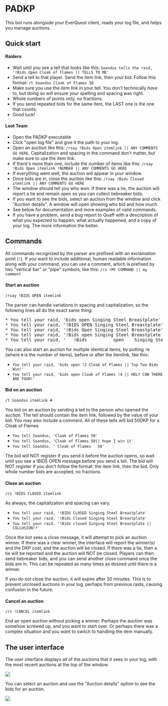 # PADKP
This bot runs alongside your EverQuest client, reads your log file, and helps you manage auctions.


## Quick start

#### Raiders
* Wait until you see a tell that looks like this: `Soandso tells the raid, '!Bids Open Cloak of Flames || TELLS TO ME'`
* Send a tell to that player. Send the item link, then your bid. Follow this format: `/t Soandso Cloak of Flames 50`
* Make sure you use the *item link* in your tell. You don't technically *have* to, but doing so will ensure your spelling and spacing was right.
* Whole numbers of points only, no fractions.
* If you send repeated bids for the same item, the LAST one is the one that counts.
* Good luck!

#### Loot Team
* Open the PADKP executable
* Click "open log file" and give it the path to your log.
* Open an auction like this: `/rsay !Bids Open itemlink || ANY COMMENTS GO HERE`. Capitalization and spacing in the command don't matter, but make sure to use the item link.
* If there's more than one, include the number of items like this: `/rsay !Bids Open itemlink !NUMBER || ANY COMMENTS GO HERE`
* If everything went well, the auction will appear in your window.
* Once bids are in, close the auction like this: `/rsay !Bids Closed itemlink || ANY COMMENTS GO HERE`
* The window should tell you who won. If there was a tie, the auction will report a tie and remain open so you can collect tiebreaker bids.
* If you want to see the bids, select an auction from the window and click "Auction details". A window will open showing who bid and how much.
* See below for documentation and more examples of valid commands.
* If you have a problem, send a bug report to Quaff with a description of what you expected to happen, what actually happened, and a copy of your log. The more information the better.

## Commands
All commands recognized by the parser are prefixed with an exclamation point (`!`). If you want to include additional, human readable information along with your command, you can use a comment, which is prefixed by two "vertical bar" or "pipe" symbols, like this: `/rs !MY COMMAND || my comment`

#### Start an auction
`/rsay !BIDS OPEN itemlink`

The parser can handle variations in spacing and capitalization, so the following lines all do the exact same thing:
<pre>
* You tell your raid, 'bids open Singing Steel Breastplate'
* You tell your raid, '!BIDS OPEN Singing Steel Breastplate'
* You tell your raid, '!Bids Open Singing Steel Breastplate'
* You tell your raid, '!Bids open Singing Steel Breastplate || TELLS TO ME'
* You tell your raid, '   !Bids          open    Singing Steel Breastplate         || HELP MY SPACEBAR IS STICKING'
</pre>

You can also start an auction for multiple identical items, by putting `!N` (where `N` is the number of items), before or after the itemlink, like this:
* `You tell your raid, 'bids open !2 Cloak of Flames || Top Two Bids Win!'`
* `You tell your raid, 'bids open Cloak of Flames !4 || HOLY COW THERE ARE FOUR!'`

#### Bid on an auction
`/t Soandso itemlink #`

You bid on an auction by sending a tell to the person who opened the auction. The tell should contain the item link, followed by the value of your bid. You may also include a comment. All of these tells will bid 50DKP for a Cloak of Flames

* `You tell Soandso, 'Cloak of Flames 50'`
* `You tell Soandso, 'Cloak of Flames 50|| hope I win it'`
* `You tell Soandso, ' Cloak of Flames   50'`

The bid will NOT register if you send it before the auction opens, so wait until you see a !BIDS OPEN message before you send a tell. The bid will NOT register if you don't follow the format: the item link, then the bid. Only whole number bids are accepted, no fractions.

#### Close an auction
`/rs !BIDS CLOSED itemlink`

As always, the capitalization and spacing can vary.
* `You tell your raid, '!BIDS CLOSED Singing Steel Breastplate'`
* `You tell your raid, '!Bids Closed Singing Steel Breastplate'`
* `You tell your raid, '!Bids closed Singing Steel Breastplate || COLLUSION!?'`

Once the bot sees a close message, it will attempt to pick an auction winner. If there was a clear winner, the interface will report the winner(s) and the DKP cost, and the auction will be closed. If there was a tie, then a tie will be reported and the auction will NOT be closed. Players can then send tiebreaker bids, and you can send another close command once the bids are in. This can be repeated as many times as desired until there is a winner.

If you do not close the auction, it will expire after 30 minutes. This is to prevent unclosed auctions in your log, perhaps from previous raids, causing confusion in the future.

#### Cancel an auction
`/rs !CANCEL itemlink`

End an open auction without picking a winner. Perhaps the auction was somehow screwed up, and you want to start over. Or perhaps there was a complex situation and you want to switch to handling the item manually.


## The user interface
The user interface displays all of the auctions that it sees in your log, with the most recent auctions at the top of the window.

![](https://i.imgur.com/Sh4Kkqq.png)

 You can select an auction and use the "Auction details" option to see the bids for an auction.
 
![](https://i.imgur.com/t7SRpsr.png)
